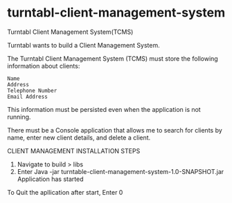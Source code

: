 # turntabl-client-management-system
Turntabl Client Management System(TCMS)

Turntabl wants to build a Client Management System.

The Turntabl Client Management System (TCMS) must store the following information about clients:

    Name
    Address
    Telephone Number
    Email Address

This information must be persisted even when the application is not running.

There must be a Console application that allows me to search for clients by name, enter new client details, and delete a client.


CLIENT MANAGEMENT INSTALLATION STEPS 
1. Navigate to build > libs
2. Enter Java -jar turntable-client-management-system-1.0-SNAPSHOT.jar
Application has started

To Quit the apllication after start, Enter 0
